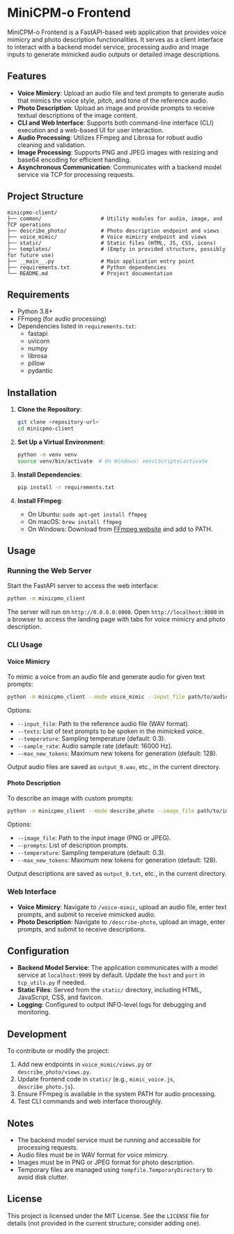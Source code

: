 # MiniCPM-o Frontend

MiniCPM-o Frontend is a FastAPI-based web application that provides voice mimicry and photo description functionalities. It serves as a client interface to interact with a backend model service, processing audio and image inputs to generate mimicked audio outputs or detailed image descriptions.

## Features

- **Voice Mimicry**: Upload an audio file and text prompts to generate audio that mimics the voice style, pitch, and tone of the reference audio.
- **Photo Description**: Upload an image and provide prompts to receive textual descriptions of the image content.
- **CLI and Web Interface**: Supports both command-line interface (CLI) execution and a web-based UI for user interaction.
- **Audio Processing**: Utilizes FFmpeg and Librosa for robust audio cleaning and validation.
- **Image Processing**: Supports PNG and JPEG images with resizing and base64 encoding for efficient handling.
- **Asynchronous Communication**: Communicates with a backend model service via TCP for processing requests.

## Project Structure

```
minicpmo-client/
├── common/                   # Utility modules for audio, image, and TCP operations
├── describe_photo/           # Photo description endpoint and views
├── voice_mimic/              # Voice mimicry endpoint and views
├── static/                   # Static files (HTML, JS, CSS, icons)
├── templates/                # (Empty in provided structure, possibly for future use)
├── __main__.py               # Main application entry point
├── requirements.txt          # Python dependencies
└── README.md                 # Project documentation
```

## Requirements

- Python 3.8+
- FFmpeg (for audio processing)
- Dependencies listed in `requirements.txt`:
  - fastapi
  - uvicorn
  - numpy
  - librosa
  - pillow
  - pydantic

## Installation

1. **Clone the Repository**:
   ```bash
   git clone <repository-url>
   cd minicpmo-client
   ```

2. **Set Up a Virtual Environment**:
   ```bash
   python -m venv venv
   source venv/bin/activate  # On Windows: venv\Scripts\activate
   ```

3. **Install Dependencies**:
   ```bash
   pip install -r requirements.txt
   ```

4. **Install FFmpeg**:
   - On Ubuntu: `sudo apt-get install ffmpeg`
   - On macOS: `brew install ffmpeg`
   - On Windows: Download from [FFmpeg website](https://ffmpeg.org/download.html) and add to PATH.

## Usage

### Running the Web Server

Start the FastAPI server to access the web interface:

```bash
python -m minicpmo_client
```

The server will run on `http://0.0.0.0:8000`. Open `http://localhost:8000` in a browser to access the landing page with tabs for voice mimicry and photo description.

### CLI Usage

#### Voice Mimicry
To mimic a voice from an audio file and generate audio for given text prompts:

```bash
python -m minicpmo_client --mode voice_mimic --input_file path/to/audio.wav --texts "Hello, world!" "How are you?"
```

Options:
- `--input_file`: Path to the reference audio file (WAV format).
- `--texts`: List of text prompts to be spoken in the mimicked voice.
- `--temperature`: Sampling temperature (default: 0.3).
- `--sample_rate`: Audio sample rate (default: 16000 Hz).
- `--max_new_tokens`: Maximum new tokens for generation (default: 128).

Output audio files are saved as `output_0.wav`, etc., in the current directory.

#### Photo Description
To describe an image with custom prompts:

```bash
python -m minicpmo_client --mode describe_photo --image_file path/to/image.jpg --prompts "Describe the scene." "What objects are present?"
```

Options:
- `--image_file`: Path to the input image (PNG or JPEG).
- `--prompts`: List of description prompts.
- `--temperature`: Sampling temperature (default: 0.3).
- `--max_new_tokens`: Maximum new tokens for generation (default: 128).

Output descriptions are saved as `output_0.txt`, etc., in the current directory.

### Web Interface

- **Voice Mimicry**: Navigate to `/voice-mimic`, upload an audio file, enter text prompts, and submit to receive mimicked audio.
- **Photo Description**: Navigate to `/describe-photo`, upload an image, enter prompts, and submit to receive descriptions.

## Configuration

- **Backend Model Service**: The application communicates with a model service at `localhost:9999` by default. Update the `host` and `port` in `tcp_utils.py` if needed.
- **Static Files**: Served from the `static/` directory, including HTML, JavaScript, CSS, and favicon.
- **Logging**: Configured to output INFO-level logs for debugging and monitoring.

## Development

To contribute or modify the project:

1. Add new endpoints in `voice_mimic/views.py` or `describe_photo/views.py`.
2. Update frontend code in `static/` (e.g., `mimic_voice.js`, `describe_photo.js`).
3. Ensure FFmpeg is available in the system PATH for audio processing.
4. Test CLI commands and web interface thoroughly.

## Notes

- The backend model service must be running and accessible for processing requests.
- Audio files must be in WAV format for voice mimicry.
- Images must be in PNG or JPEG format for photo description.
- Temporary files are managed using `tempfile.TemporaryDirectory` to avoid disk clutter.

## License

This project is licensed under the MIT License. See the `LICENSE` file for details (not provided in the current structure; consider adding one).